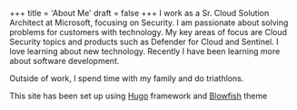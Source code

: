 +++
title = 'About Me'
draft = false
+++
I work as a Sr. Cloud Solution Architect at Microsoft, focusing on Security. I am passionate about solving problems for customers with technology. My key areas of focus are Cloud Security topics and products such as Defender for Cloud and Sentinel. I love learning about new technology. Recently I have been learning more about software development.

Outside of work, I spend time with my family and do triathlons.

This site has been set up using [Hugo](https://gohugo.io/) framework and [Blowfish](https://blowfish.page/) theme